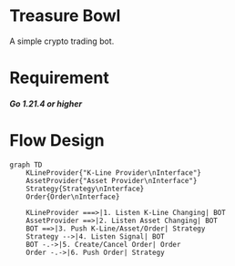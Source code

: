 # Treasure Bowl

A simple crypto trading bot.

# Requirement
#### _Go 1.21.4 or higher_

# Flow Design
```mermaid
graph TD
    KLineProvider{"K-Line Provider\nInterface"}
    AssetProvider{"Asset Provider\nInterface"}
    Strategy{Strategy\nInterface}
    Order{Order\nInterface}

    KLineProvider ===>|1. Listen K-Line Changing| BOT
    AssetProvider ==>|2. Listen Asset Changing| BOT
    BOT ==>|3. Push K-Line/Asset/Order| Strategy 
    Strategy -->|4. Listen Signal| BOT
    BOT -.->|5. Create/Cancel Order| Order
    Order -.->|6. Push Order| Strategy
```
